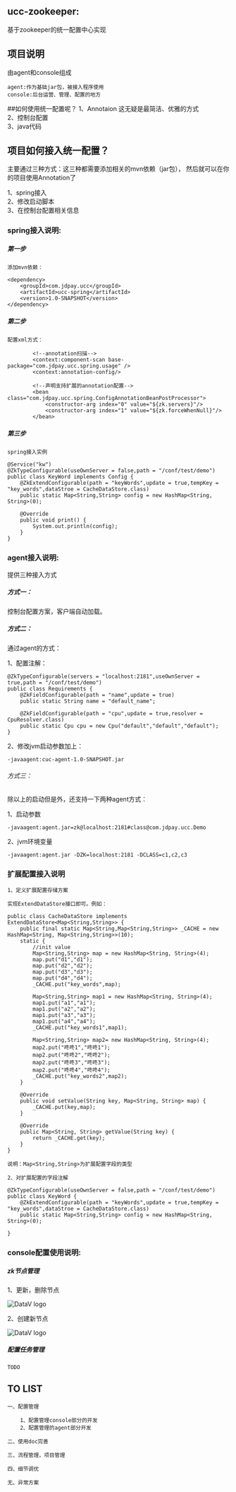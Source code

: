 ## ucc-zookeeper:
基于zookeeper的统一配置中心实现

## 项目说明
由agent和console组成

    agent:作为基础jar包，被接入程序使用
    console:后台运营、管理、配置的地方

##如何使用统一配置呢？
   1、Annotaion 这无疑是最简洁、优雅的方式        
   2、控制台配置      
   3、java代码     
   
## 项目如何接入统一配置？
   主要通过三种方式：这三种都需要添加相关的mvn依赖（jar包），
   然后就可以在你的项目使用Annotation了
   
   1、spring接入   
   2、修改启动脚本   
   3、在控制台配置相关信息   
       
### spring接入说明:
##### 第一步
    
    添加mvn依赖：
    
    <dependency>
        <groupId>com.jdpay.ucc</groupId>
        <artifactId>ucc-spring</artifactId>
        <version>1.0-SNAPSHOT</version>
    </dependency>
    
##### 第二步
    
    配置xml方式：
    
            <!--annotation扫描-->
            <context:component-scan base-package="com.jdpay.ucc.spring.usage" />
            <context:annotation-config/>
        
            <!--声明支持扩展的annotation配置-->
            <bean class="com.jdpay.ucc.spring.ConfigAnnotationBeanPostProcessor">
                <constructor-arg index="0" value="${zk.servers}"/>
                <constructor-arg index="1" value="${zk.forceWhenNull}"/>
            </bean>
    
##### 第三步
    spring接入实例   
    
    @Service("kw")
    @ZkTypeConfigurable(useOwnServer = false,path = "/conf/test/demo")
    public class KeyWord implements Config {
        @ZkExtendConfigurable(path = "keyWords",update = true,tempKey = "key_words",dataStroe = CacheDataStore.class)
        public static Map<String,String> config = new HashMap<String, String>(0);
    
        @Override
        public void print() {
            System.out.println(config);
        }
    }



### agent接入说明:
提供三种接入方式

##### 方式一：
控制台配置方案，客户端自动加载。


##### 方式二：
通过agent的方式：

1、配置注解：

    @ZkTypeConfigurable(servers = "localhost:2181",useOwnServer = true,path = "/conf/test/demo")
    public class Requirements {
        @ZkFieldConfigurable(path = "name",update = true)
        public static String name = "default_name";
    
        @ZkFieldConfigurable(path = "cpu",update = true,resolver = CpuResolver.class)
        public static Cpu cpu = new Cpu("default","default","default");
    }
2、修改jvm启动参数加上：    

    -javaagent:cuc-agent-1.0-SNAPSHOT.jar 


###### 方式三：
除以上的启动但是外，还支持一下两种agent方式：

1、启动参数
    
    -javaagent:agent.jar=zk@localhost:2181#class@com.jdpay.ucc.Demo
    
2、jvm环境变量

    -javaagent:agent.jar -DZK=localhost:2181 -DCLASS=c1,c2,c3

### 扩展配置接入说明
    1、定义扩展配置存储方案
    
    实现ExtendDataStore接口即可。例如：
    
    public class CacheDataStore implements ExtendDataStore<Map<String,String>> {
        public final static Map<String,Map<String,String>> _CACHE = new HashMap<String, Map<String,String>>(10);
        static {
            //init value
            Map<String,String> map = new HashMap<String, String>(4);
            map.put("d1","d1");
            map.put("d2","d2");
            map.put("d3","d3");
            map.put("d4","d4");
            _CACHE.put("key_words",map);
    
            Map<String,String> map1 = new HashMap<String, String>(4);
            map1.put("a1","a1");
            map1.put("a2","a2");
            map1.put("a3","a3");
            map1.put("a4","a4");
            _CACHE.put("key_words1",map1);
    
            Map<String,String> map2= new HashMap<String, String>(4);
            map2.put("咚咚1","咚咚1");
            map2.put("咚咚2","咚咚2");
            map2.put("咚咚3","咚咚3");
            map2.put("咚咚4","咚咚4");
            _CACHE.put("key_words2",map2);
        }
    
        @Override
        public void setValue(String key, Map<String, String> map) {
            _CACHE.put(key,map);
        }
    
        @Override
        public Map<String, String> getValue(String key) {
            return _CACHE.get(key);
        }
    }
    
    说明：Map<String,String>为扩展配置字段的类型
    
    2、对扩展配置的字段注解
    
    @ZkTypeConfigurable(useOwnServer = false,path = "/conf/test/demo")
    public class KeyWord {
        @ZkExtendConfigurable(path = "keyWords",update = true,tempKey = "key_words",dataStroe = CacheDataStore.class)
        public static Map<String,String> config = new HashMap<String, String>(0);
    
    }
    
### console配置使用说明:

##### zk节点管理
    
1、更新，删除节点
    
![DataV logo](https://github.com/cncduLee/zk-ucc/blob/master/doc/zk-update.gif)

2、创建新节点
    
![DataV logo](https://github.com/cncduLee/zk-ucc/blob/master/doc/zk-create.gif)

##### 配置任务管理

    TODO
    
    

## TO LIST
    
    一、配置管理
    
        1、配置管理console部分的开发
        2、配置管理的agent部分开发
            
    二、使用doc完善
        
    三、流程管理，项目管理
    
    四、细节调优
    
    无、异常方案
        
  